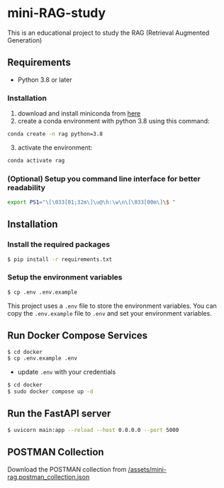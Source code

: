 # mini-RAG-study

This is an educational project to study the RAG (Retrieval Augmented Generation) 

## Requirements

- Python 3.8 or later

### Installation
1) download and install miniconda from [here](https://www.anaconda.com/docs/getting-started/miniconda/install)
2) create a conda environment with python 3.8 using this command:
```bash
conda create -n rag python=3.8
```
3) activate the environment:
```bash
conda activate rag
```
### (Optional) Setup you command line interface for better readability

```bash
export PS1="\[\033[01;32m\]\u@\h:\w\n\[\033[00m\]\$ "
```

## Installation

### Install the required packages

```bash
$ pip install -r requirements.txt
```

### Setup the environment variables

```bash
$ cp .env .env.example
```

This project uses a `.env` file to store the environment variables. You can copy the `.env.example` file to `.env` and set your environment variables.

## Run Docker Compose Services

```bash
$ cd docker
$ cp .env.example .env
```

- update `.env` with your credentials



```bash
$ cd docker
$ sudo docker compose up -d
```


## Run the FastAPI server

```bash
$ uvicorn main:app --reload --host 0.0.0.0 --port 5000
```

## POSTMAN Collection

Download the POSTMAN collection from [/assets/mini-rag.postman_collection.json](/assets/mini-rag.postman_collection.json)
